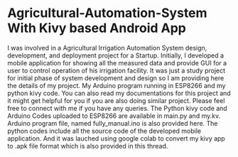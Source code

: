 # Agricultural-Automation-System With Kivy based Android App
I was involved in a Agricultural Irrigation Automation System design, development, and deployment project for a Startup. Initially, I developed a mobile application for showing all the measured data and provide GUI for a user to  control operation of his irrigation facility. It was just a study project for initial  phase  of system  development and design so I am providing here the details of my project. My Arduino program running in ESP8266 and my python kivy code. You can also read my documentations for this project and it might get helpful for you if you are also doing similar project.  Please  feel free to connect with me if you have any queries. 
The Python kivy code and Arduino Codes uploaded to ESP8266 are available in main.py and my.kv. Arduino program file, named fully_manual.ino is also provided here.
The python codes include all the source code of the developed mobile application. And it was lauched using google colab to convert my kivy app to .apk file format which is also provided in this thread.

